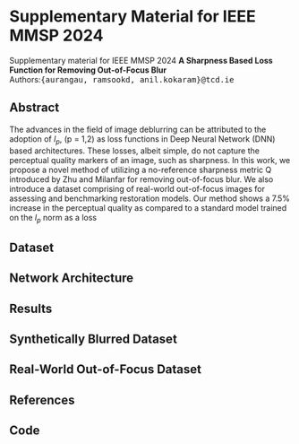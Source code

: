 # Supplementary Material for IEEE MMSP 2024
Supplementary material for IEEE MMSP 2024
**A Sharpness Based Loss Function for Removing Out-of-Focus Blur**<br />
Authors:<samp>{aurangau, ramsookd, anil.kokaram}@tcd.ie</samp>

## Abstract
The advances in the field of image deblurring can
be attributed to the adoption of $l_p$, (p = 1,2) as loss functions in
Deep Neural Network (DNN) based architectures. These losses,
albeit simple, do not capture the perceptual quality markers of
an image, such as sharpness. In this work, we propose a novel
method of utilizing a no-reference sharpness metric Q introduced
by Zhu and Milanfar for removing out-of-focus blur. We also
introduce a dataset comprising of real-world out-of-focus images
for assessing and benchmarking restoration models. Our method
shows a 7.5% increase in the perceptual quality as compared to
a standard model trained on the $l_p$ norm as a loss

## Dataset

## Network Architecture

## Results
## Synthetically Blurred Dataset

## Real-World Out-of-Focus Dataset

## References

## Code


